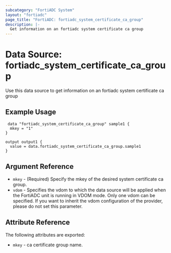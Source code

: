 ```yaml
---
subcategory: "FortiADC System"
layout: "fortiadc"
page_title: "FortiADC: fortiadc_system_certificate_ca_group"
description: |-
  Get information on an fortiadc system certificate ca group
---
```


# Data Source: fortiadc_system_certificate_ca_group
Use this data source to get information on an fortiadc system certificate ca group

## Example Usage

```hcl
 data "fortiadc_system_certificate_ca_group" sample1 {
  mkey = "1"
}

output output1 {
  value = data.fortiadc_system_certificate_ca_group.sample1
}
```

## Argument Reference
* `mkey` - (Required) Specify the mkey of the desired  system certificate ca group.
* `vdom` - Specifies the vdom to which the data source will be applied when the FortiADC unit is running in VDOM mode. Only one vdom can be specified. If you want to inherit the vdom configuration of the provider, please do not set this parameter.


## Attribute Reference

The following attributes are exported:

* `mkey` - ca certificate group name.


